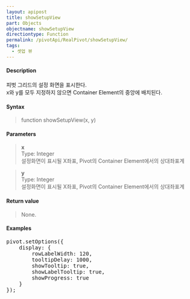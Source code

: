```yaml
---
layout: apipost
title: showSetupView
part: Objects
objectname: showSetupView
directiontype: Function
permalink: /pivotApi/RealPivot/showSetupView/
tags:
  - 셋업 뷰
---
```



#### Description

 피벗 그리드의 설정 화면을 표시한다.  
 x와 y를 모두 지정하지 않으면 Container Element의 중앙에 배치된다.   

#### Syntax

> function showSetupView(x, y)

#### Parameters

> **x**  
> Type: Integer   
> 설정화면이 표시될 X좌표, Pivot의 Container Element에서의 상대좌표계   

> **y**  
> Type: Integer   
> 설정화면이 표시될 X좌표, Pivot의 Container Element에서의 상대좌표계   

#### Return value

> None.

#### Examples 

<pre class="prettyprint">
pivot.setOptions({
    display: {
        rowLabelWidth: 120,
        tooltipDelay: 1000,
        showTooltip: true,
        showLabelTooltip: true,
        showProgress: true
    }
});
</pre>

